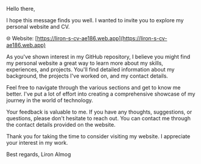 Hello there,

I hope this message finds you well. I wanted to invite you to explore my personal website and CV.

🌐 Website: [https://liron-s-cv-ae186.web.app](https://liron-s-cv-ae186.web.app)

As you've shown interest in my GitHub repository, I believe you might find my personal website a great way to learn more about my skills, experiences, and projects. You'll find detailed information about my background, the projects I've worked on, and my contact details.

Feel free to navigate through the various sections and get to know me better. I've put a lot of effort into creating a comprehensive showcase of my journey in the world of technology.

Your feedback is valuable to me. If you have any thoughts, suggestions, or questions, please don't hesitate to reach out. You can contact me through the contact details provided on the website.

Thank you for taking the time to consider visiting my website. I appreciate your interest in my work.

Best regards,
Liron Almog
